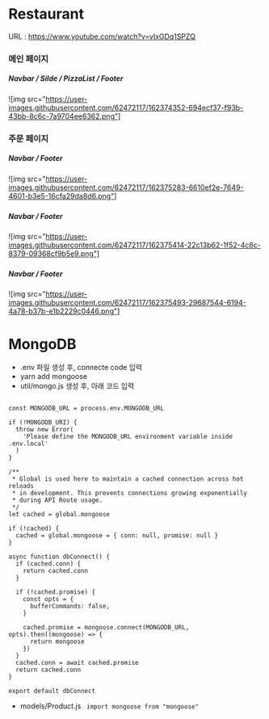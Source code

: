 # Restaurant

URL : https://www.youtube.com/watch?v=vIxGDq1SPZQ

### 메인 페이지
##### Navbar / Silde / PizzaList / Footer
![img src="https://user-images.githubusercontent.com/62472117/162374352-694ecf37-f93b-43bb-8c6c-7a9704ee6362.png"]
### 주문 페이지
##### Navbar / Footer 
![img src="https://user-images.githubusercontent.com/62472117/162375283-6610ef2e-7649-4601-b3e5-16cfa29da8d6.png"]
###
##### Navbar / Footer
![img src="https://user-images.githubusercontent.com/62472117/162375414-22c13b62-1f52-4c6c-8379-09368cf9b5e9.png"]
###
##### Navbar / Footer
![img src="https://user-images.githubusercontent.com/62472117/162375493-29687544-6194-4a78-b37b-e1b2229c0446.png"]

# MongoDB
- .env 파일 생성 후, connecte code 입력
- yarn add mongoose
- util/mongo.js 생성 후, 아래 코드 입력

``` import mongoose from 'mongoose'

const MONGODB_URL = process.env.MONGODB_URL

if (!MONGODB_URI) {
  throw new Error(
    'Please define the MONGODB_URL environment variable inside .env.local'
  )
}

/**
 * Global is used here to maintain a cached connection across hot reloads
 * in development. This prevents connections growing exponentially
 * during API Route usage.
 */
let cached = global.mongoose

if (!cached) {
  cached = global.mongoose = { conn: null, promise: null }
}

async function dbConnect() {
  if (cached.conn) {
    return cached.conn
  }

  if (!cached.promise) {
    const opts = {
      bufferCommands: false,
    }

    cached.promise = mongoose.connect(MONGODB_URL, opts).then((mongoose) => {
      return mongoose
    })
  }
  cached.conn = await cached.promise
  return cached.conn
}

export default dbConnect
```
- models/Product.js ``` import mongoose from "mongoose"```
